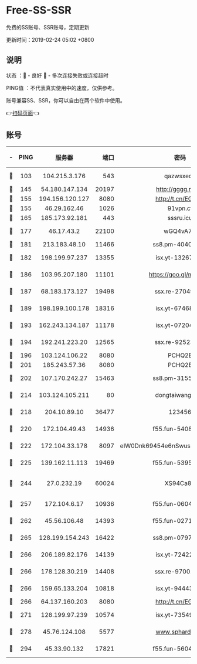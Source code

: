 # Free-SS-SSR

免费的SS账号、SSR账号，定期更新

更新时间：2019-02-24 05:02 +0800

## 说明

状态     ：🙂 - 良好 🙁 - 多次连接失败或连接超时

PING值   ：不代表真实使用中的速度，仅供参考。

账号兼容SS、SSR，你可以自由在两个软件中使用。

👉[扫码页面](https://liesauer.github.io/free-ss-ssr.github.io/)👈

## 账号

|-|PING|服务器|端口|密码|加密方式|区域|
|:----:|:----:|:-----:|-----:|:----:|:----:|:----:|
|🙂|103|104.215.3.176|543|qazwsxedc|aes-256-gcm|JP|
|🙂|145|54.180.147.134|20197|http://gggg.rocks|chacha20|KR|
|🙂|155|194.156.120.127|8080|http://t.cn/EGJIyrl|rc4-md5|RU|
|🙂|155|46.29.162.46|1026|91vpn.cf|rc4-md5|RU|
|🙂|165|185.173.92.181|443|sssru.icu|rc4-md5|RU|
|🙂|177|46.17.43.2|22100|wGQ4vA7D|aes-256-gcm|RU|
|🙂|181|213.183.48.10|11466|ss8.pm-40405926|rc4-md5|RU|
|🙂|182|198.199.97.237|13355|isx.yt-13267292|aes-256-cfb|US|
|🙂|186|103.95.207.180|11101|https://goo.gl/m1zu1p|chacha20-ietf|CN|
|🙂|187|68.183.173.127|19498|ssx.re-27049875|aes-256-cfb|US|
|🙂|189|198.199.100.178|18316|isx.yt-67468554|aes-256-cfb|US|
|🙂|193|162.243.134.187|11178|isx.yt-07204971|aes-256-cfb|US|
|🙂|194|192.241.223.20|12565|ssx.re-92523210|aes-256-cfb|US|
|🙂|196|103.124.106.22|8080|PCHQ2E|rc4-md5|US|
|🙂|201|185.243.57.36|8080|PCHQ2E|rc4-md5|US|
|🙂|202|107.170.242.27|15463|ss8.pm-31553028|aes-256-cfb|US|
|🙂|214|103.124.105.211|80|dongtaiwang.com|aes-256-cfb|US|
|🙂|218|204.10.89.10|36477|123456|aes-256-cfb|US|
|🙂|220|172.104.49.43|14936|f55.fun-54084104|aes-256-cfb|SG|
|🙂|222|172.104.33.178|8097|eIW0Dnk69454e6nSwuspv9DmS201tQ0D|aes-256-cfb|SG|
|🙂|225|139.162.11.113|19469|f55.fun-53953321|aes-256-cfb|SG|
|🙂|244|27.0.232.19|60024|XS94Ca8K|xchacha20-ietf-poly1305|HK|
|🙂|257|172.104.6.17|10936|f55.fun-06041209|aes-256-cfb|US|
|🙂|262|45.56.106.48|14393|f55.fun-02711157|aes-256-cfb|US|
|🙂|265|128.199.154.243|16422|ss8.pm-07972261|aes-256-cfb|SG|
|🙂|266|206.189.82.176|14139|isx.yt-72422097|aes-256-cfb|SG|
|🙂|266|178.128.30.219|14408|ssx.re-97001746|aes-256-cfb|SG|
|🙂|266|159.65.133.204|10818|isx.yt-94443134|aes-256-cfb|SG|
|🙂|266|64.137.160.203|8080|http://t.cn/EGJIyrl|rc4-md5|CA|
|🙂|271|128.199.97.239|10574|isx.yt-73549094|aes-256-cfb|SG|
|🙂|278|45.76.124.108|5577|www.sphard.com|aes-256-cfb|AU|
|🙂|294|45.33.90.132|17821|f55.fun-56045403|aes-256-cfb|US|
